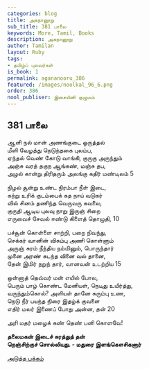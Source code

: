 ```yaml
---
categories: blog
title: அகநானூறு
sub_title: 381 பாலை
keywords: More, Tamil, Books
description: அகநானூறு
author: Tamilan
layout: Ruby
tags:
- தமிழ்ப் புலவர்கள்
is_book: 1
permalink: agananooru_386
featured: /images/noolkal_96_6.png
order: 386
nool_publiser: இசையினி குழுமம்
---
```



## 381 பாலை

ஆளி நல் மான் அணங்குடை ஒருத்தல்  
மீளி வேழத்து நெடுந்தகை புலம்ப,  
ஏந்தல் வெண் கோடு வாங்கி, குருகு அருந்தும்  
அஞ்சு வரத் தகுந ஆங்கண், மஞ்சு தப,  
அழல் கான்று திரிதரும் அலங்கு கதிர் மண்டிலம் 5

நிழல் சூன்று உண்ட நிரம்பா நீள் இடை,  
கற்று உரிக் குடம்பைக் கத நாய் வடுகர்  
வில் சினம் தணிந்த வெருவரு கவலை,  
குருதி ஆடிய புலவு நாறு இருஞ் சிறை  
எருவைச் சேவல் ஈண்டு கிளைத் தொழுதி, 10

பச்சூன் கொள்ளை சாற்றி, பறை நிவந்து,  
செக்கர் வானின் விசும்பு அணி கொள்ளும்  
அருஞ் சுரம் நீந்திய நம்மினும், பொருந்தார்  
முனை அரண் கடந்த வினை வல் தானை,  
தேன் இமிர் நறுந் தார், வானவன் உடற்றிய 15

ஒன்னாத் தெவ்வர் மன் எயில் போல,  
பெரும் பாழ் கொண்ட மேனியள், நெடிது உயிர்த்து,  
வருந்தும்கொல்? அளியள் தானே சுரும்பு உண,  
நெடு நீர் பயந்த நிரை இதழ்க் குவளை  
எதிர் மலர் இணைப் போது அன்ன, தன் 20

அரி மதர் மழைக் கண் தெண் பனி கொளவே!

**தலைமகன் இடைச் சுரத்துத் தன்  
நெஞ்சிற்குச் சொல்லியது. - மதுரை இளங்கௌசிகனார்**

[அடுத்த பக்கம்](agananooru_387)